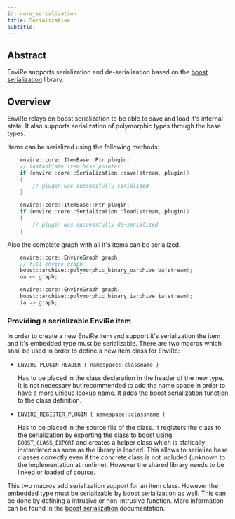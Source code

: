 ```yaml
---
id: core_serialization
title: Serialization
subtitle:
---
```


## Abstract

EnviRe supports serialization and de-serialization based on the [boost serialization](http://www.boost.org/libs/serialization/doc/) library.

## Overview

EnviRe relays on boost serialization to be able to save and load it's internal state.
It also supports serialization of polymorphic types through the base types.

Items can be serialized using the following methods:

```cpp
    envire::core::ItemBase::Ptr plugin;
    // instantiate item base pointer
    if (envire::core::Serialization::save(stream, plugin))
    {
        // plugin was successfully serialized
    }
```

```cpp
    envire::core::ItemBase::Ptr plugin;
    if (envire::core::Serialization::load(stream, plugin))
    {
        // plugin was successfully de-serialized
    }
```

Also the complete graph with all it's items can be serialized.

```cpp
    envire::core::EnvireGraph graph;
    // fill envire graph
    boost::archive::polymorphic_binary_oarchive oa(stream);
    oa << graph;
```

```cpp
    envire::core::EnvireGraph graph;
    boost::archive::polymorphic_binary_iarchive ia(stream);
    ia >> graph;
```

### Providing a serializable EnviRe item

In order to create a new EnviRe item and support it's serialization the item and it's embedded type must be serializable.
There are two macros which shall be used in order to define a new item class for EnviRe:

- ``ENVIRE_PLUGIN_HEADER ( namespace::classname )``

  Has to be placed in the class declaration in the header of the new type. It is not necessary
  but recommended to add the name space in order to have a more unique lookup name.
  It adds the boost serialization function to the class definition.

- ``ENVIRE_REGISTER_PLUGIN ( namespace::classname )``

  Has to be placed in the source file of the class.
  It registers the class to the serialization by exporting the class to boost using ``BOOST_CLASS_EXPORT`` and creates a helper class which is statically instantiated as soon as the library is loaded. This allows to serialize base classes correctly even if the concrete class is not included (unknown to the implementation at runtime). However the shared library needs to be linked or loaded of course.

This two macros add serialization support for an item class. However the embedded type must be serializable by boost serialization as well. This can be done by defining a intrusive or non-intrusive function. More information
can be found in the [boost serialization](http://www.boost.org/libs/serialization/doc/) documentation.




